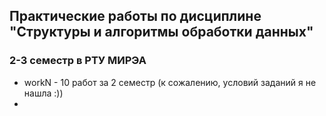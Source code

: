 ## Практические работы по дисциплине "Структуры и алгоритмы обработки данных" 
### 2-3 семестр в РТУ МИРЭА

* workN - 10 работ за 2 семестр (к сожалению, условий заданий я не нашла :))
* 
